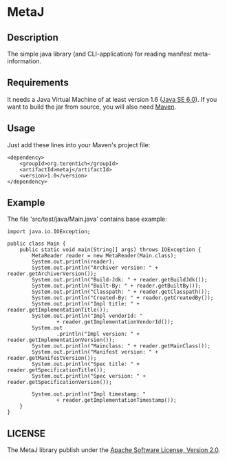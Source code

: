 MetaJ
=====

Description
-----------
The simple java library (and CLI-application) for reading manifest meta-information.

Requirements
------------
It needs a Java Virtual Machine of at least version 1.6 ([Java SE 6.0](http://www.oracle.com/technetwork/java/javase/downloads/index.html)).
If you want to build the jar from source, you will also need [Maven](http://maven.apache.org/).

Usage
-----
Just add these lines into your Maven's project file:

    <dependency>
        <groupId>org.terentich</groupId>
        <artifactId>metaj</artifactId>
        <version>1.0</version>
    </dependency>

Example
-------

The file 'src/test/java/Main.java' contains base example:

    import java.io.IOException;

    public class Main {
        public static void main(String[] args) throws IOException {
            MetaReader reader = new MetaReader(Main.class);
            System.out.println(reader);
            System.out.println("Archiver version: " + reader.getArchiverVersion());
            System.out.println("Build-Jdk: " + reader.getBuildJdk());
            System.out.println("Built-By: " + reader.getBuiltBy());
            System.out.println("Classpath: " + reader.getClasspath());
            System.out.println("Created-By: " + reader.getCreatedBy());
            System.out.println("Impl title: " + reader.getImplementationTitle());
            System.out.println("Impl vendorId: "
                    + reader.getImplementationVendorId());
            System.out
                    .println("Impl version: " + reader.getImplementationVersion());
            System.out.println("Mainclass: " + reader.getMainClass());
            System.out.println("Manifest version: " + reader.getManifestVersion());
            System.out.println("Spec title: " + reader.getSpecificationTitle());
            System.out.println("Spec version: " + reader.getSpecificationVersion());

            System.out.println("Impl timestamp: "
                    + reader.getImplementationTimestamp());
        }
    }


LICENSE
-------

The MetaJ library publish under the [Apache Software License, Version 2.0](http://www.apache.org/licenses/LICENSE-2.0.txt).